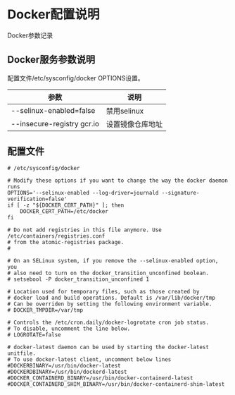 Docker配置说明
===============================


Docker参数记录


## Docker服务参数说明

配置文件/etc/sysconfig/docker OPTIONS设置。    

参数                                      | 说明
------------------------------------------|-------------
--selinux-enabled=false        |  禁用selinux
--insecure-registry gcr.io     | 设置镜像仓库地址


## 配置文件
```text
# /etc/sysconfig/docker

# Modify these options if you want to change the way the docker daemon runs
OPTIONS='--selinux-enabled --log-driver=journald --signature-verification=false'
if [ -z "${DOCKER_CERT_PATH}" ]; then
    DOCKER_CERT_PATH=/etc/docker
fi

# Do not add registries in this file anymore. Use /etc/containers/registries.conf
# from the atomic-registries package.
#

# On an SELinux system, if you remove the --selinux-enabled option, you
# also need to turn on the docker_transition_unconfined boolean.
# setsebool -P docker_transition_unconfined 1

# Location used for temporary files, such as those created by
# docker load and build operations. Default is /var/lib/docker/tmp
# Can be overriden by setting the following environment variable.
# DOCKER_TMPDIR=/var/tmp

# Controls the /etc/cron.daily/docker-logrotate cron job status.
# To disable, uncomment the line below.
# LOGROTATE=false

# docker-latest daemon can be used by starting the docker-latest unitfile.
# To use docker-latest client, uncomment below lines
#DOCKERBINARY=/usr/bin/docker-latest
#DOCKERDBINARY=/usr/bin/dockerd-latest
#DOCKER_CONTAINERD_BINARY=/usr/bin/docker-containerd-latest
#DOCKER_CONTAINERD_SHIM_BINARY=/usr/bin/docker-containerd-shim-latest
```








